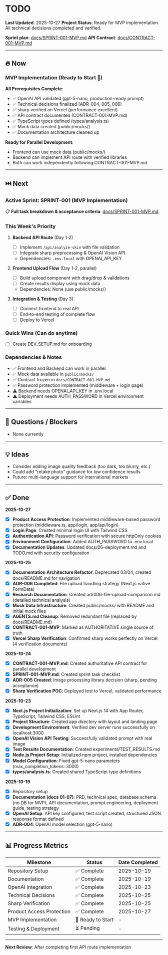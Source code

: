 # TODO

**Last Updated**: 2025-10-27
**Project Status**: Ready for MVP implementation. All technical decisions completed and verified.

**Sprint plan**: [docs/SPRINT-001-MVP.md](docs/SPRINT-001-MVP.md)
**API Contract**: [docs/CONTRACT-001-MVP.md](docs/CONTRACT-001-MVP.md)

---

## 🔥 Now

### MVP Implementation (Ready to Start 🚀)

**All Prerequisites Complete**:
- ✅ OpenAI API validated (gpt-5-nano, production-ready prompt)
- ✅ Technical decisions finalized (ADR-004, 005, 006)
- ✅ sharp verified on Vercel (performance excellent)
- ✅ API contract documented (CONTRACT-001-MVP.md)
- ✅ TypeScript types defined (types/analysis.ts)
- ✅ Mock data created (public/mocks/)
- ✅ Documentation architecture cleaned up

**Ready for Parallel Development**:
- Frontend can use mock data (public/mocks/)
- Backend can implement API route with verified libraries
- Both can work independently following CONTRACT-001-MVP.md

---

## ⏭️ Next

### Active Sprint: SPRINT-001 (MVP Implementation)
📋 **Full task breakdown & acceptance criteria**: [docs/SPRINT-001-MVP.md](docs/SPRINT-001-MVP.md)

### This Week's Priority
1. **Backend API Route** (Day 1-2)
   - [ ] Implement `/api/analyze-skin` with file validation
   - [ ] Integrate sharp preprocessing & OpenAI Vision API
   - Dependencies: `.env.local` with OPENAI_API_KEY

2. **Frontend Upload Flow** (Day 1-2, parallel)
   - [ ] Build upload component with drag/drop & validations
   - [ ] Create results display using mock data
   - Dependencies: None (use public/mocks/)

3. **Integration & Testing** (Day 3)
   - [ ] Connect frontend to real API
   - [ ] End-to-end testing of complete flow
   - [ ] Deploy to Vercel

### Quick Wins (Can do anytime)
- [ ] Create DEV_SETUP.md for onboarding

### Dependencies & Notes
- ✅ Frontend and Backend can work in parallel
- ✅ Mock data available in `public/mocks/`
- ✅ Contract frozen in `docs/CONTRACT-001-MVP.md`
- ✅ Password protection implemented (middleware + login page)
- ⚠️ Backend needs OPENAI_API_KEY in .env.local
- ⚠️ Deployment needs AUTH_PASSWORD in Vercel environment variables

---

## 🔬 Questions / Blockers

- None currently

---

## 💡 Ideas

- Consider adding image quality feedback (too dark, too blurry, etc.)
- Could add "retake photo" guidance for low confidence results
- Future: multi-language support for international markets

---

## ✅ Done

**2025-10-27**
- [x] **Product Access Protection**: Implemented middleware-based password protection (middleware.ts, app/login, app/api/login)
- [x] **Login Page**: Created minimal login UI with Tailwind CSS
- [x] **Authentication API**: Password verification with secure httpOnly cookies
- [x] **Environment Configuration**: Added AUTH_PASSWORD to .env.local
- [x] **Documentation Updates**: Updated docs/06-deployment.md and TODO.md with security configuration

**2025-10-25**
- [x] **Documentation Architecture Refactor**: Deprecated 03/04, created docs/README.md for navigation
- [x] **ADR-006 Completed**: File upload handling strategy (Next.js native FormData)
- [x] **Research Documentation**: Created adr006-file-upload-comparison.md (detailed technical analysis)
- [x] **Mock Data Infrastructure**: Created public/mocks/ with README and initial mock files
- [x] **AGENTS.md Cleanup**: Removed redundant file (replaced by docs/README.md)
- [x] **CONTRACT-001-MVP**: Marked as AUTHORITATIVE single source of truth
- [x] **Vercel Sharp Verification**: Confirmed sharp works perfectly on Vercel (4 verification documents)

**2025-10-24**
- [x] **CONTRACT-001-MVP.md**: Created authoritative API contract for parallel development
- [x] **SPRINT-001-MVP.md**: Created sprint task checklist
- [x] **ADR-005 Created**: Image processing library decision (sharp, pending acceptance)
- [x] **Sharp Verification POC**: Deployed test to Vercel, validated performance

**2025-10-23**
- [x] **Next.js Project Initialization**: Set up Next.js 14 with App Router, TypeScript, Tailwind CSS, ESLint
- [x] **Project Structure**: Created app directory with layout and landing page
- [x] **Development Environment**: Verified dev server runs successfully on localhost:3000
- [x] **OpenAI Vision API Testing**: Successfully validated prompt with real image
- [x] **Test Results Documentation**: Created experiments/TEST_RESULTS.md
- [x] **Node.js Project Setup**: Initialized npm project, installed dependencies
- [x] **Model Configuration**: Fixed gpt-5-nano parameters (max_completion_tokens: 3000)
- [x] **types/analysis.ts**: Created shared TypeScript type definitions

**2025-10-19**
- [x] Repository setup
- [x] **Documentation (docs 01-07)**: PRD, technical spec, database schema (no DB for MVP), API documentation, prompt engineering, deployment guide, testing strategy
- [x] **OpenAI Setup**: API key configured, test script created, structured JSON response format defined
- [x] **ADR-004**: OpenAI model selection (gpt-5-nano)

---

## 📊 Progress Metrics

| Milestone | Status | Date Completed |
|-----------|--------|----------------|
| Repository Setup | ✅ Complete | 2025-10-19 |
| Documentation | ✅ Complete | 2025-10-19 |
| OpenAI Integration | ✅ Complete | 2025-10-23 |
| Technical Decisions | ✅ Complete | 2025-10-25 |
| Sharp Verification | ✅ Complete | 2025-10-25 |
| Product Access Protection | ✅ Complete | 2025-10-27 |
| MVP Implementation | 🚧 Ready to Start | - |
| Testing & Deployment | ⏳ Pending | - |

---

**Next Review**: After completing first API route implementation
